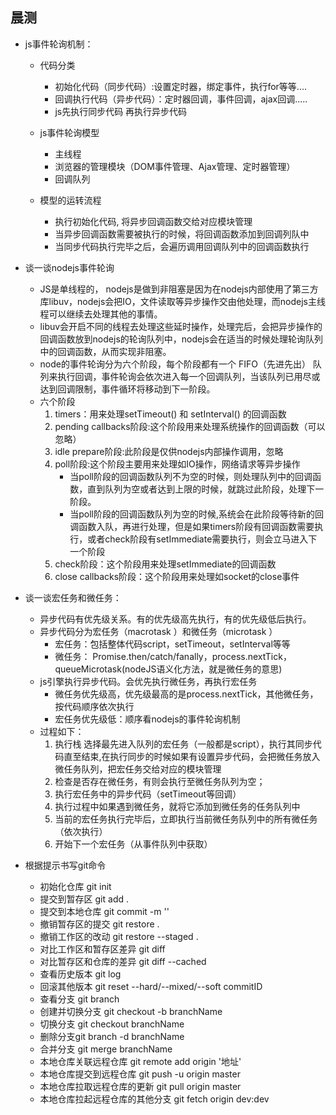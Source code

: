 ## 晨测
- js事件轮询机制：
    - 代码分类
        - 初始化代码（同步代码）:设置定时器，绑定事件，执行for等等....
        - 回调执行代码（异步代码）：定时器回调，事件回调，ajax回调.....
        - js先执行同步代码 再执行异步代码

    - js事件轮询模型
        - 主线程
        - 浏览器的管理模块（DOM事件管理、Ajax管理、定时器管理）
        - 回调队列

    - 模型的运转流程
        - 执行初始化代码, 将异步回调函数交给对应模块管理
        - 当异步回调函数需要被执行的时候，将回调函数添加到回调列队中
        - 当同步代码执行完毕之后，会遍历调用回调队列中的回调函数执行

- 谈一谈nodejs事件轮询
    - JS是单线程的， nodejs是做到非阻塞是因为在nodejs内部使用了第三方库libuv，nodejs会把IO，文件读取等异步操作交由他处理，而nodejs主线程可以继续去处理其他的事情。
    - libuv会开启不同的线程去处理这些延时操作，处理完后，会把异步操作的回调函数放到nodejs的轮询队列中，nodejs会在适当的时候处理轮询队列中的回调函数，从而实现非阻塞。
    - node的事件轮询分为六个阶段，每个阶段都有一个 FIFO（先进先出） 队列来执行回调，事件轮询会依次进入每一个回调队列，当该队列已用尽或达到回调限制，事件循环将移动到下一阶段。
    - 六个阶段
        1. timers：用来处理setTimeout() 和 setInterval() 的回调函数
        2. pending callbacks阶段:这个阶段用来处理系统操作的回调函数（可以忽略）
        3. idle prepare阶段:此阶段是仅供nodejs内部操作调用，忽略
        4. poll阶段:这个阶段主要用来处理如IO操作，网络请求等异步操作
            - 当poll阶段的回调函数队列不为空的时候，则处理队列中的回调函数，直到队列为空或者达到上限的时候，就跳过此阶段，处理下一阶段。
            - 当poll阶段的回调函数队列为空的时候,系统会在此阶段等待新的回调函数入队，再进行处理，但是如果timers阶段有回调函数需要执行，或者check阶段有setImmediate需要执行，则会立马进入下一个阶段
        5. check阶段：这个阶段用来处理setImmediate的回调函数
        6. close callbacks阶段：这个阶段用来处理如socket的close事件

- 谈一谈宏任务和微任务：
    - 异步代码有优先级关系。有的优先级高先执行，有的优先级低后执行。
    - 异步代码分为宏任务（macrotask ）和微任务（microtask ）
        - 宏任务：包括整体代码script，setTimeout，setInterval等等
        - 微任务： Promise.then/catch/fanally，process.nextTick，queueMicrotask(nodeJS语义化方法，就是微任务的意思)
    - js引擎执行异步代码。会优先执行微任务，再执行宏任务
        - 微任务优先级高，优先级最高的是process.nextTick，其他微任务，按代码顺序依次执行
        - 宏任务优先级低：顺序看nodejs的事件轮询机制
    - 过程如下：
        1. 执行栈 选择最先进入队列的宏任务（一般都是script），执行其同步代码直至结束,在执行同步的时候如果有设置异步代码，会把微任务放入微任务队列，把宏任务交给对应的模块管理
        2. 检查是否存在微任务，有则会执行至微任务队列为空；
        3. 执行宏任务中的异步代码（setTimeout等回调）
        4. 执行过程中如果遇到微任务，就将它添加到微任务的任务队列中
        5. 当前的宏任务执行完毕后，立即执行当前微任务队列中的所有微任务（依次执行）
        6. 开始下一个宏任务（从事件队列中获取）

- 根据提示书写git命令
    - 初始化仓库 git init
    - 提交到暂存区 git add .
    - 提交到本地仓库 git commit -m ''
    - 撤销暂存区的提交 git restore .
    - 撤销工作区的改动 git restore --staged .
    - 对比工作区和暂存区差异 git diff
    - 对比暂存区和仓库的差异 git diff --cached
    - 查看历史版本 git log
    - 回滚其他版本 git reset --hard/--mixed/--soft commitID
    - 查看分支 git branch
    - 创建并切换分支 git checkout -b branchName
    - 切换分支 git checkout branchName
    - 删除分支git branch -d branchName
    - 合并分支 git merge branchName
    - 本地仓库关联远程仓库 git remote add origin '地址'
    - 本地仓库提交到远程仓库 git push -u origin master
    - 本地仓库拉取远程仓库的更新 git pull origin master
    - 本地仓库拉起远程仓库的其他分支 git fetch origin dev:dev

